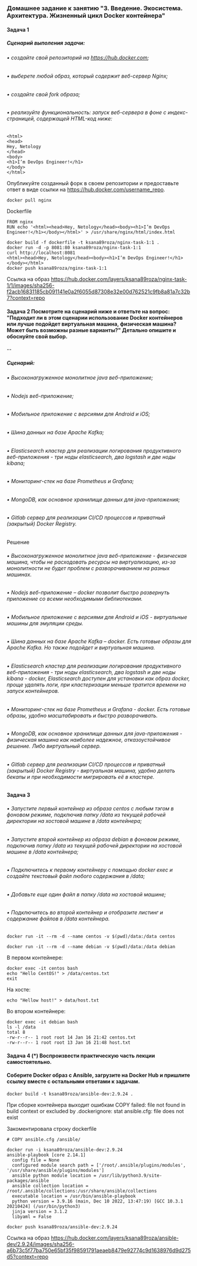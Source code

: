 ### Домашнее задание к занятию "3. Введение. Экосистема. Архитектура. Жизненный цикл Docker контейнера"
#### Задача 1
##### Сценарий выполения задачи:
###### •	создайте свой репозиторий на https://hub.docker.com;
###### •	выберете любой образ, который содержит веб-сервер Nginx;
###### •	создайте свой fork образа;
###### •	реализуйте функциональность: запуск веб-сервера в фоне с индекс-страницей, содержащей HTML-код ниже:
```shell
<html>
<head>
Hey, Netology
</head>
<body>
<h1>I’m DevOps Engineer!</h1>
</body>
</html>
```
Опубликуйте созданный форк в своем репозитории и предоставьте ответ в виде ссылки на https://hub.docker.com/username_repo.
```shell
docker pull nginx
```
Dockerfile
```shell
FROM nginx
RUN echo '<html><head>Hey, Netology</head><body><h1>I’m DevOps Engineer!</h1></body></html>' > /usr/share/nginx/html/index.html
```
```shell
docker build -f dockerfile -t ksana89roza/nginx-task-1:1 .
docker run -d -p 8081:80 ksana89roza/nginx-task-1:1
curl http://localhost:8081
<html><head>Hey, Netology</head><body><h1>I’m DevOps Engineer!</h1></body></html>
docker push ksana89roza/nginx-task-1:1
```
Ссылка на образ https://hub.docker.com/layers/ksana89roza/nginx-task-1/1/images/sha256-f2acb16831185cb091141e0a2f6055d87308e32e00d762521c9fb8a81a7c32b7?context=repo
#### Задача 2 Посмотрите на сценарий ниже и ответьте на вопрос: "Подходит ли в этом сценарии использование Docker контейнеров или лучше подойдет виртуальная машина, физическая машина? Может быть возможны разные варианты?" Детально опишите и обоснуйте свой выбор.
--
##### Сценарий:
###### •	Высоконагруженное монолитное java веб-приложение;
###### •	Nodejs веб-приложение;
###### •	Мобильное приложение c версиями для Android и iOS;
###### •	Шина данных на базе Apache Kafka;
###### •	Elasticsearch кластер для реализации логирования продуктивного веб-приложения - три ноды elasticsearch, два logstash и две ноды kibana;
###### •	Мониторинг-стек на базе Prometheus и Grafana;
###### •	MongoDB, как основное хранилище данных для java-приложения;
###### •	Gitlab сервер для реализации CI/CD процессов и приватный (закрытый) Docker Registry.

Решение
###### •	Высоконагруженное монолитное java веб-приложение - физическая машина, чтобы не расходовать ресурсы на виртуализацию, из-за монолитности не будет проблем с разворачиванием на разных машинах.
###### •	Nodejs веб-приложение – docker позволит быстро развернуть приложение со всеми необходимыми библиотеками.
###### •	Мобильное приложение c версиями для Android и iOS - виртуальные машины для эмуляции среды.
###### •	Шина данных на базе Apache Kafka – docker. Есть готовые образы для Apache Kafka. Но также подойдет и виртуальная машина.
###### •	Elasticsearch кластер для реализации логирования продуктивного веб-приложения - три ноды elasticsearch, два logstash и две ноды kibana - docker, Elasticsearch доступен для установки как образ docker, проще удалять логи, при кластеризации меньше тратится времени на запуск контейнеров.
###### •	Мониторинг-стек на базе Prometheus и Grafana - docker. Есть готовые образы, удобно масштабировать и быстро разворачивать.
###### •	MongoDB, как основное хранилище данных для java-приложения - физическая машина как наиболее надежное, отказоустойчивое решение. Либо виртуальный сервер.
###### •	Gitlab сервер для реализации CI/CD процессов и приватный (закрытый) Docker Registry - виртуальная машина, удобно делать бекапы и при необходимости мигрировать её в кластере.
#### Задача 3
###### •	Запустите первый контейнер из образа centos c любым тэгом в фоновом режиме, подключив папку /data из текущей рабочей директории на хостовой машине в /data контейнера;
###### •	Запустите второй контейнер из образа debian в фоновом режиме, подключив папку /data из текущей рабочей директории на хостовой машине в /data контейнера;
###### •	Подключитесь к первому контейнеру с помощью docker exec и создайте текстовый файл любого содержания в /data;
###### •	Добавьте еще один файл в папку /data на хостовой машине;
###### •	Подключитесь во второй контейнер и отобразите листинг и содержание файлов в /data контейнера.
```shell
docker run -it --rm -d --name centos -v $(pwd)/data:/data centos

docker run -it --rm -d --name debian -v $(pwd)/data:/data debian
```
В первом контейнере:
```shell
docker exec -it centos bash
echo "Hello CentOS!" > /data/centos.txt
exit
```
На хосте:
```shell
echo "Hellow host!" > data/host.txt
```
Во втором контейнере:
```shell
docker exec -it debian bash
ls -l /data
total 8
-rw-r--r-- 1 root root 14 Jan 16 21:42 centos.txt
-rw-r--r-- 1 root root 13 Jan 16 21:48 host.txt
```

#### Задача 4 (*) Воспроизвести практическую часть лекции самостоятельно.
#### Соберите Docker образ с Ansible, загрузите на Docker Hub и пришлите ссылку вместе с остальными ответами к задачам.
```shell
docker build -t ksana89roza/ansible-dev:2.9.24 .
```
При сборке контейнера выходит ошибкам
COPY failed: file not found in build context or excluded by .dockerignore: stat ansible.cfg: file does not exist
 
Закоментировала строку dockerfile
```shell
# COPY ansible.cfg /ansible/
```
```shell
docker run -i ksana89roza/ansible-dev:2.9.24
ansible-playbook [core 2.14.1]
  config file = None
  configured module search path = ['/root/.ansible/plugins/modules', '/usr/share/ansible/plugins/modules']
  ansible python module location = /usr/lib/python3.9/site-packages/ansible
  ansible collection location = /root/.ansible/collections:/usr/share/ansible/collections
  executable location = /usr/bin/ansible-playbook
  python version = 3.9.16 (main, Dec 10 2022, 13:47:19) [GCC 10.3.1 20210424] (/usr/bin/python3)
  jinja version = 3.1.2
  libyaml = False
```
```shell
docker push ksana89roza/ansible-dev:2.9.24
```
Ссылка на образ https://hub.docker.com/layers/ksana89roza/ansible-dev/2.9.24/images/sha256-a6b73c5f77ba750e65bf35f98591791aeaeb8479e92774c9d1638976d9d275d5?context=repo
